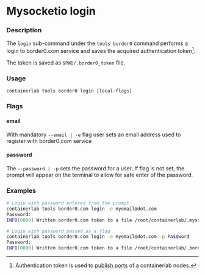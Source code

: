 # Mysocketio login

### Description

The `login` sub-command under the `tools border0` command performs a login to border0.com service and saves the acquired authentication token[^1].

The token is saved as `$PWD/.border0_token` file.

### Usage

`containerlab tools border0 login [local-flags]`

### Flags

#### email
With mandatory `--email | -e` flag user sets an email address used to register with border0.com service

#### password
The `--password | -p` sets the password for a user. If flag is not set, the prompt will appear on the terminal to allow for safe enter of the password.

### Examples

```bash
# Login with password entered from the prompt
containerlab tools border0.com login -e myemail@dot.com
Password:
INFO[0000] Written border0.com token to a file /root/containerlab/.mysocketio_token

# Login with password passed as a flag
containerlab tools border0.com login -e myemail@dot.com -p Pa$$word
Password:
INFO[0000] Written border0.com token to a file /root/containerlab/.border0_token
```

[^1]: Authentication token is used to [publish ports](../../../manual/published-ports.md) of a containerlab nodes.